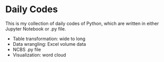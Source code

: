 # Daily Codes
This is my collection of daily codes of Python, which are written in either Jupyter Notebook or .py file.

- Table transformation: wide to long
- Data wrangling: Excel volume data
- NCBS .py file
- Visualization: word cloud